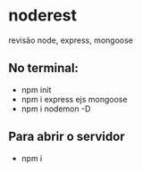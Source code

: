 # noderest
revisão node, express, mongoose

## No terminal:
- npm init
- npm i express ejs mongoose 
- npm i nodemon -D

## Para abrir o servidor 
- npm i
